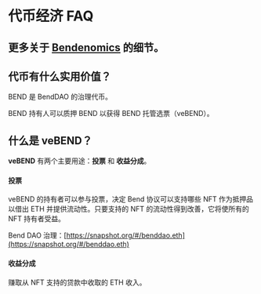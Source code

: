 # 代币经济 FAQ

## 更多关于 [Bendenomics](../governance/bendenomics.md) 的细节。

## 代币有什么实用价值？

BEND 是 BendDAO 的治理代币。

BEND 持有人可以质押 BEND 以获得 BEND 托管选票（veBEND）。

## 什么是 veBEND？

**veBEND** 有两个主要用途：**投票** 和 **收益分成**。

#### **投票**

veBEND 的持有者可以参与投票，决定 Bend 协议可以支持哪些 NFT 作为抵押品以借出 ETH 并提供流动性。只要支持的 NFT 的流动性得到改善，它将使所有的 NFT 持有者受益。

Bend DAO 治理：[https://snapshot.org/#/benddao.eth](https://snapshot.org/#/benddao.eth)

#### **收益分成**

赚取从 NFT 支持的贷款中收取的 ETH 收入。
